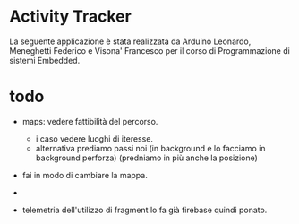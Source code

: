 # Activity Tracker
La seguente applicazione è stata realizzata da Arduino Leonardo, Meneghetti Federico e Visona' Francesco per il corso di Programmazione di sistemi Embedded.


# todo
-  maps: vedere fattibilità del percorso.
   -  i caso vedere luoghi di iteresse.
   -  alternativa prediamo passi noi (in background e lo facciamo in background perforza) (predniamo in più anche la posizione)

- fai in modo di cambiare la mappa.

-

- telemetria dell'utilizzo di fragment lo fa già firebase quindi ponato.

